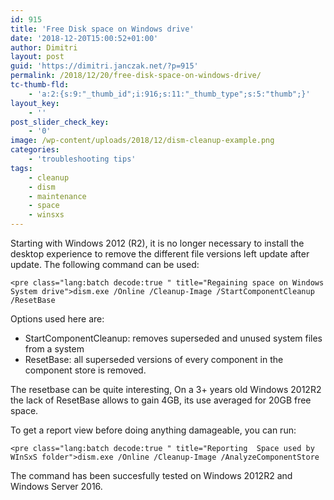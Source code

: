 ```yaml
---
id: 915
title: 'Free Disk space on Windows drive'
date: '2018-12-20T15:00:52+01:00'
author: Dimitri
layout: post
guid: 'https://dimitri.janczak.net/?p=915'
permalink: /2018/12/20/free-disk-space-on-windows-drive/
tc-thumb-fld:
    - 'a:2:{s:9:"_thumb_id";i:916;s:11:"_thumb_type";s:5:"thumb";}'
layout_key:
    - ''
post_slider_check_key:
    - '0'
image: /wp-content/uploads/2018/12/dism-cleanup-example.png
categories:
    - 'troubleshooting tips'
tags:
    - cleanup
    - dism
    - maintenance
    - space
    - winsxs
---
```


Starting with Windows 2012 (R2), it is no longer necessary to install the desktop experience to remove the different file versions left update after update. The following command can be used:

```
<pre class="lang:batch decode:true " title="Regaining space on Windows System drive">dism.exe /Online /Cleanup-Image /StartComponentCleanup /ResetBase
```

Options used here are:

- StartComponentCleanup: removes superseded and unused system files from a system
- ResetBase: all superseded versions of every component in the component store is removed.

The resetbase can be quite interesting, On a 3+ years old Windows 2012R2 the lack of ResetBase allows to gain 4GB, its use averaged for 20GB free space.

To get a report view before doing anything damageable, you can run:

```
<pre class="lang:batch decode:true " title="Reporting  Space used by WInSxS folder">dism.exe /Online /Cleanup-Image /AnalyzeComponentStore
```

The command has been succesfully tested on Windows 2012R2 and Windows Server 2016.